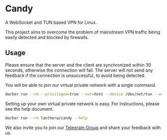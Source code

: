 # Candy

A WebSocket and TUN based VPN for Linux.

This project aims to overcome the problem of mainstream VPN traffic being easily detected and blocked by firewalls.

## Usage

Please ensure that the server and the client are synchronized within 30 seconds, otherwise the connection will fail. The server will not send any feedback if the connection is unsuccessful, to avoid being detected.

You will be able to join our virtual private network with a single command.

```bash
docker run --rm --privileged=true --net=host --device /dev/net/tun --volume /var/lib/candy:/var/lib/candy lanthora/candy
```

Setting up your own virtual private network is easy. For instructions, please see the help document.

```bash
docker run --rm lanthora/candy --help
```

We also invite you to join our [Telegram Group](https://t.me/+xR4K-Asvjz0zMjU1) and share your feedback with us.
